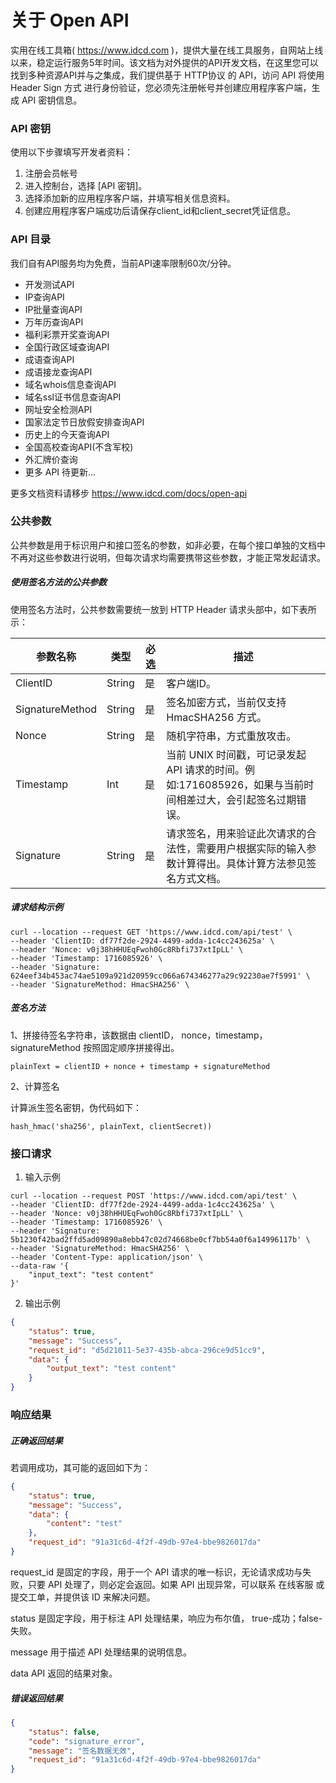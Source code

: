 # 关于 Open API
实用在线工具箱( https://www.idcd.com )，提供大量在线工具服务，自网站上线以来，稳定运行服务5年时间。该文档为对外提供的API开发文档，在这里您可以找到多种资源API并与之集成，我们提供基于 HTTP协议 的 API，访问 API 将使用 Header Sign 方式 进行身份验证，您必须先注册帐号并创建应用程序客户端，生成 API 密钥信息。

### API 密钥
使用以下步骤填写开发者资料：
1. 注册会员帐号
2. 进入控制台，选择 [API 密钥]。
3. 选择添加新的应用程序客户端，并填写相关信息资料。
4. 创建应用程序客户端成功后请保存client_id和client_secret凭证信息。

### API 目录
我们自有API服务均为免费，当前API速率限制60次/分钟。

- 开发测试API
- IP查询API
- IP批量查询API
- 万年历查询API
- 福利彩票开奖查询API
- 全国行政区域查询API
- 成语查询API
- 成语接龙查询API
- 域名whois信息查询API
- 域名ssl证书信息查询API
- 网址安全检测API
- 国家法定节日放假安排查询API
- 历史上的今天查询API
- 全国高校查询API(不含军校)
- 外汇牌价查询
- 更多 API 待更新...

更多文档资料请移步 https://www.idcd.com/docs/open-api

### 公共参数
公共参数是用于标识用户和接口签名的参数，如非必要，在每个接口单独的文档中不再对这些参数进行说明，但每次请求均需要携带这些参数，才能正常发起请求。

##### 使用签名方法的公共参数

使用签名方法时，公共参数需要统一放到 HTTP Header 请求头部中，如下表所示：

| 参数名称  |  类型 | 必选  | 描述 |
| ------------ | ------------ | ------------ | ------------ |
| ClientID  | String  | 是  | 客户端ID。  |
| SignatureMethod  | String  | 是  | 签名加密方式，当前仅支持 HmacSHA256 方式。 |
| Nonce  | String  | 是 | 随机字符串，方式重放攻击。  |
| Timestamp | Int | 是 | 当前 UNIX 时间戳，可记录发起 API 请求的时间。例如:1716085926，如果与当前时间相差过大，会引起签名过期错误。 |
| Signature  | String  | 是 | 请求签名，用来验证此次请求的合法性，需要用户根据实际的输入参数计算得出。具体计算方法参见签名方式文档。  |

##### 请求结构示例

    curl --location --request GET 'https://www.idcd.com/api/test' \
    --header 'ClientID: df77f2de-2924-4499-adda-1c4cc243625a' \
    --header 'Nonce: v0j38hHHUEqFwoh0Gc8Rbfi737xtIpLL' \
    --header 'Timestamp: 1716085926' \
    --header 'Signature: 624eef34b453ac74ae5109a921d20959cc066a674346277a29c92230ae7f5991' \
    --header 'SignatureMethod: HmacSHA256' \

##### 签名方法

1、拼接待签名字符串，该数据由 clientID， nonce，timestamp，signatureMethod 按照固定顺序拼接得出。

    plainText = clientID + nonce + timestamp + signatureMethod


2、计算签名

计算派生签名密钥，伪代码如下：

    hash_hmac('sha256', plainText, clientSecret))

### 接口请求

1. 输入示例
```
curl --location --request POST 'https://www.idcd.com/api/test' \
--header 'ClientID: df77f2de-2924-4499-adda-1c4cc243625a' \
--header 'Nonce: v0j38hHHUEqFwoh0Gc8Rbfi737xtIpLL' \
--header 'Timestamp: 1716085926' \
--header 'Signature: 5b1230f42bad2ffd5ad09890a8ebb47c02d74668be0cf7bb54a0f6a14996117b' \
--header 'SignatureMethod: HmacSHA256' \
--header 'Content-Type: application/json' \
--data-raw '{
    "input_text": "test content"
}'
```

2. 输出示例

```json
{
    "status": true,
    "message": "Success",
    "request_id": "d5d21011-5e37-435b-abca-296ce9d51cc9",
    "data": {
        "output_text": "test content"
    }
}
```


### 响应结果

##### 正确返回结果
若调用成功，其可能的返回如下为：

```json
{
    "status": true,
    "message": "Success",
    "data": {
        "content": "test"
    },
    "request_id": "91a31c6d-4f2f-49db-97e4-bbe9826017da"
}
```

request_id 是固定的字段，用于一个 API 请求的唯一标识，无论请求成功与失败，只要 API 处理了，则必定会返回。如果 API 出现异常，可以联系 在线客服 或 提交工单，并提供该 ID 来解决问题。

status 是固定字段，用于标注 API 处理结果，响应为布尔值， true-成功；false-失败。

message 用于描述 API 处理结果的说明信息。

data API 返回的结果对象。

##### 错误返回结果

```json
{
    "status": false,
    "code": "signature_error",
    "message": "签名数据无效",
    "request_id": "91a31c6d-4f2f-49db-97e4-bbe9826017da"
}
```
